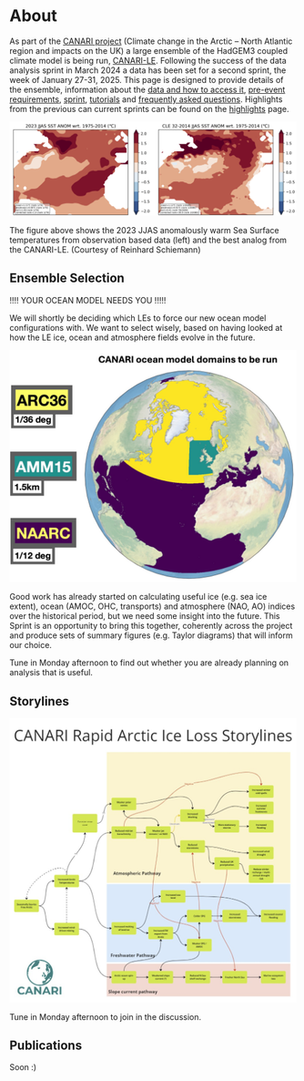 # About 

As part of the [CANARI project](https://canari.ac.uk/) (Climate change in the Arctic – North Atlantic region and impacts on the UK) a large ensemble of the HadGEM3 coupled climate model is being run, [CANARI-LE](https://canari.ac.uk/resources_new/tools/).  Following the success of the data analysis sprint in March 2024 a data has been set for a second sprint, the week of January 27-31, 2025.  This page is designed to provide details of the ensemble, information about the [data and how to access it](data.md), [pre-event requirements](setup.md), [sprint](sprint.md), [tutorials](tutorials.md) and [frequently asked questions](FAQ.md).  Highlights from the previous can current sprints can be found on the [highlights](highlights.md) page. 

![MH](assets/fig-nasst-01.png)

The figure above shows the 2023 JJAS anomalously warm Sea Surface temperatures from observation based data (left) and the best analog from the CANARI-LE.  (Courtesy of Reinhard Schiemann)

## Ensemble Selection

!!!! YOUR OCEAN MODEL NEEDS YOU !!!!!

We will shortly be deciding which LEs to force our new ocean model configurations with. We want to select wisely, based on having looked at how the LE ice, ocean and atmosphere fields evolve in the future.

![MG](assets/modelgrids.jpg)
 
Good work has already started on calculating useful ice (e.g. sea ice extent), ocean (AMOC, OHC, transports) and atmosphere (NAO, AO) indices over the historical period, but we need some insight into the future. This Sprint is an opportunity to bring this together, coherently across the project and produce sets of summary figures (e.g. Taylor diagrams) that will inform our choice.
 
Tune in Monday afternoon to find out whether you are already planning on analysis that is useful.

## Storylines

![MG](assets/storylines.png)

Tune in Monday afternoon to join in the discussion.

## Publications

Soon :)


